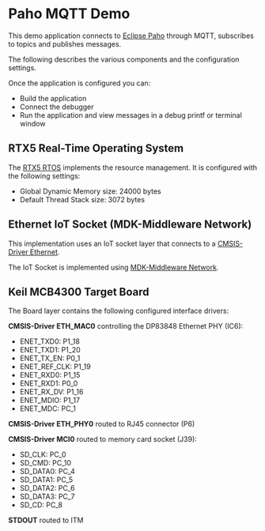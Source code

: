 Paho MQTT Demo
==============

This demo application connects to [Eclipse Paho](https://www.eclipse.org/paho/) 
through MQTT, subscribes to topics and publishes messages.

The following describes the various components and the configuration settings.

Once the application is configured you can:
 - Build the application
 - Connect the debugger
 - Run the application and view messages in a debug printf or terminal window


RTX5 Real-Time Operating System
-------------------------------
The [RTX5 RTOS](https://arm-software.github.io/CMSIS_5/RTOS2/html/rtx5_impl.html) 
implements the resource management. It is configured with the following settings:

- Global Dynamic Memory size: 24000 bytes
- Default Thread Stack size: 3072 bytes


Ethernet IoT Socket (MDK-Middleware Network)
--------------------------------------------
This implementation uses an IoT socket layer that connects to a 
[CMSIS-Driver Ethernet](https://arm-software.github.io/CMSIS_5/Driver/html/index.html).

The IoT Socket is implemented using 
[MDK-Middleware Network](https://www.keil.com/pack/doc/mw/Network/html/index.html).


Keil MCB4300 Target Board
-------------------------
The Board layer contains the following configured interface drivers:

**CMSIS-Driver ETH_MAC0** controlling the DP83848 Ethernet PHY (IC6):
 - ENET_TXD0:    P1_18
 - ENET_TXD1:    P1_20
 - ENET_TX_EN:   P0_1
 - ENET_REF_CLK: P1_19
 - ENET_RXD0:    P1_15
 - ENET_RXD1:    P0_0
 - ENET_RX_DV:   P1_16
 - ENET_MDIO:    P1_17
 - ENET_MDC:     PC_1

**CMSIS-Driver ETH_PHY0** routed to RJ45 connector (P6)

**CMSIS-Driver MCI0** routed to memory card socket (J39):
 - SD_CLK:   PC_0
 - SD_CMD:   PC_10
 - SD_DATA0: PC_4
 - SD_DATA1: PC_5
 - SD_DATA2: PC_6
 - SD_DATA3: PC_7
 - SD_CD:    PC_8

**STDOUT** routed to ITM
